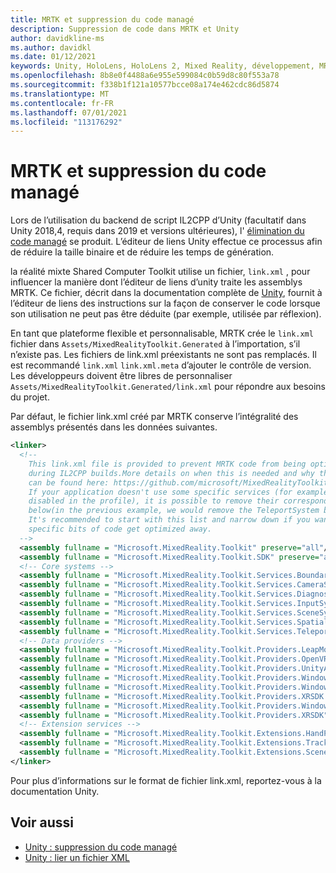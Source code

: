 ```yaml
---
title: MRTK et suppression du code managé
description: Suppression de code dans MRTK et Unity
author: davidkline-ms
ms.author: davidkl
ms.date: 01/12/2021
keywords: Unity, HoloLens, HoloLens 2, Mixed Reality, développement, MRTK
ms.openlocfilehash: 8b8e0f4488a6e955e599084c0b59d8c80f553a78
ms.sourcegitcommit: f338b1f121a10577bcce08a174e462cdc86d5874
ms.translationtype: MT
ms.contentlocale: fr-FR
ms.lasthandoff: 07/01/2021
ms.locfileid: "113176292"
---
```

# <a name="mrtk-and-managed-code-stripping"></a>MRTK et suppression du code managé

Lors de l’utilisation du backend de script IL2CPP d’Unity (facultatif dans Unity 2018,4, requis dans 2019 et versions ultérieures), l' [élimination du code managé](https://docs.unity3d.com/Manual/ManagedCodeStripping.html) se produit.
L’éditeur de liens Unity effectue ce processus afin de réduire la taille binaire et de réduire les temps de génération.

la réalité mixte Shared Computer Toolkit utilise un fichier, `link.xml` , pour influencer la manière dont l’éditeur de liens d’unity traite les assemblys MRTK. Ce fichier, décrit dans la documentation complète de [Unity](https://docs.unity3d.com/Manual/ManagedCodeStripping.html#LinkXML), fournit à l’éditeur de liens des instructions sur la façon de conserver le code lorsque son utilisation ne peut pas être déduite (par exemple, utilisée par réflexion).

En tant que plateforme flexible et personnalisable, MRTK crée le `link.xml` fichier dans `Assets/MixedRealityToolkit.Generated` à l’importation, s’il n’existe pas. Les fichiers de link.xml préexistants ne sont pas remplacés. Il est recommandé `link.xml` `link.xml.meta` d’ajouter le contrôle de version. Les développeurs doivent être libres de personnaliser `Assets/MixedRealityToolkit.Generated/link.xml` pour répondre aux besoins du projet.

Par défaut, le fichier link.xml créé par MRTK conserve l’intégralité des assemblys présentés dans les données suivantes.

``` xml
<linker> 
  <!-- 
    This link.xml file is provided to prevent MRTK code from being optimized away 
    during IL2CPP builds.More details on when this is needed and why this is needed 
    can be found here: https://github.com/microsoft/MixedRealityToolkit-Unity/issues/5273 
    If your application doesn't use some specific services (for example, if teleportation system is 
    disabled in the profile), it is possible to remove their corresponding lines down 
    below(in the previous example, we would remove the TeleportSystem below). 
    It's recommended to start with this list and narrow down if you want to ensure 
    specific bits of code get optimized away. 
  --> 
  <assembly fullname = "Microsoft.MixedReality.Toolkit" preserve="all"/> 
  <assembly fullname = "Microsoft.MixedReality.Toolkit.SDK" preserve="all"/> 
  <!-- Core systems --> 
  <assembly fullname = "Microsoft.MixedReality.Toolkit.Services.BoundarySystem" preserve="all"/> 
  <assembly fullname = "Microsoft.MixedReality.Toolkit.Services.CameraSystem" preserve="all"/> 
  <assembly fullname = "Microsoft.MixedReality.Toolkit.Services.DiagnosticsSystem" preserve="all"/> 
  <assembly fullname = "Microsoft.MixedReality.Toolkit.Services.InputSystem" preserve="all"/> 
  <assembly fullname = "Microsoft.MixedReality.Toolkit.Services.SceneSystem" preserve="all"/> 
  <assembly fullname = "Microsoft.MixedReality.Toolkit.Services.SpatialAwarenessSystem" preserve="all"/> 
  <assembly fullname = "Microsoft.MixedReality.Toolkit.Services.TeleportSystem" preserve="all"/> 
  <!-- Data providers --> 
  <assembly fullname = "Microsoft.MixedReality.Toolkit.Providers.LeapMotion" preserve="all"/> 
  <assembly fullname = "Microsoft.MixedReality.Toolkit.Providers.OpenVR" preserve="all"/> 
  <assembly fullname = "Microsoft.MixedReality.Toolkit.Providers.UnityAR" preserve="all"/> 
  <assembly fullname = "Microsoft.MixedReality.Toolkit.Providers.WindowsMixedReality.Shared" preserve="all"/> 
  <assembly fullname = "Microsoft.MixedReality.Toolkit.Providers.WindowsMixedReality" preserve="all"/> 
  <assembly fullname = "Microsoft.MixedReality.Toolkit.Providers.XRSDK.WindowsMixedReality" preserve="all"/> 
  <assembly fullname = "Microsoft.MixedReality.Toolkit.Providers.WindowsVoiceInput" preserve="all"/> 
  <assembly fullname = "Microsoft.MixedReality.Toolkit.Providers.XRSDK" preserve="all"/> 
  <!-- Extension services --> 
  <assembly fullname = "Microsoft.MixedReality.Toolkit.Extensions.HandPhysics" preserve="all"/> 
  <assembly fullname = "Microsoft.MixedReality.Toolkit.Extensions.Tracking" preserve="all"/> 
  <assembly fullname = "Microsoft.MixedReality.Toolkit.Extensions.SceneTransitionService" preserve="all"/> 
</linker>
```

Pour plus d’informations sur le format de fichier link.xml, reportez-vous à la documentation Unity.

## <a name="see-also"></a>Voir aussi

- [Unity : suppression du code managé](https://docs.unity3d.com/Manual/ManagedCodeStripping.html)
- [Unity : lier un fichier XML](https://docs.unity3d.com/Manual/ManagedCodeStripping.html#LinkXML)
